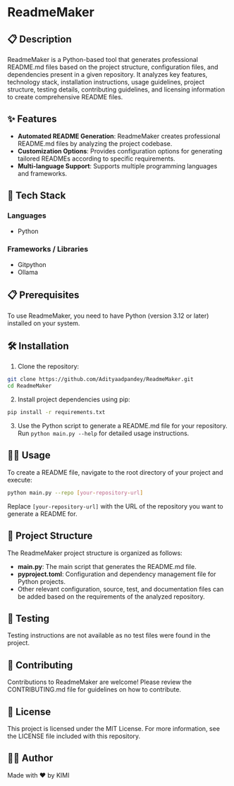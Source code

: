 # ReadmeMaker

## 📋 Description

ReadmeMaker is a Python-based tool that generates professional README.md files based on the project structure, configuration files, and dependencies present in a given repository. It analyzes key features, technology stack, installation instructions, usage guidelines, project structure, testing details, contributing guidelines, and licensing information to create comprehensive README files.

## ✨ Features

- **Automated README Generation**: ReadmeMaker creates professional README.md files by analyzing the project codebase.
- **Customization Options**: Provides configuration options for generating tailored READMEs according to specific requirements.
- **Multi-language Support**: Supports multiple programming languages and frameworks.

## 🚀 Tech Stack

### Languages
- Python

### Frameworks / Libraries
- Gitpython
- Ollama

## 📋 Prerequisites

To use ReadmeMaker, you need to have Python (version 3.12 or later) installed on your system.

## 🛠️ Installation

1. Clone the repository:

```bash
git clone https://github.com/Adityaadpandey/ReadmeMaker.git
cd ReadmeMaker
```

2. Install project dependencies using pip:

```bash
pip install -r requirements.txt
```

3. Use the Python script to generate a README.md file for your repository. Run `python main.py --help` for detailed usage instructions.

## 🏃‍♂️ Usage

To create a README file, navigate to the root directory of your project and execute:

```bash
python main.py --repo [your-repository-url]
```

Replace `[your-repository-url]` with the URL of the repository you want to generate a README for.

## 📁 Project Structure

The ReadmeMaker project structure is organized as follows:
- **main.py**: The main script that generates the README.md file.
- **pyproject.toml**: Configuration and dependency management file for Python projects.
- Other relevant configuration, source, test, and documentation files can be added based on the requirements of the analyzed repository.

## 🧪 Testing

Testing instructions are not available as no test files were found in the project.

## 🤝 Contributing

Contributions to ReadmeMaker are welcome! Please review the CONTRIBUTING.md file for guidelines on how to contribute.

## 📄 License

This project is licensed under the MIT License. For more information, see the LICENSE file included with this repository.

## 👨‍💻 Author

Made with ❤️ by KIMI